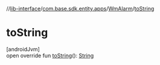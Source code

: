 //[lib-interface](../../../index.md)/[com.base.sdk.entity.apps](../index.md)/[WmAlarm](index.md)/[toString](to-string.md)

# toString

[androidJvm]\
open override fun [toString](to-string.md)(): [String](https://kotlinlang.org/api/latest/jvm/stdlib/kotlin/-string/index.html)
